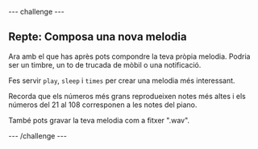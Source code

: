 --- challenge ---

## Repte: Composa una nova melodia

Ara amb el que has après pots compondre la teva pròpia melodia. Podria ser un timbre, un to de trucada de mòbil o una notificació.

Fes servir `play`, `sleep` i `times` per crear una melodia més interessant.

Recorda que els números més grans reprodueixen notes més altes i els números del 21 al 108 corresponen a les notes del piano.

També pots gravar la teva melodia com a fitxer ".wav".

--- /challenge ---